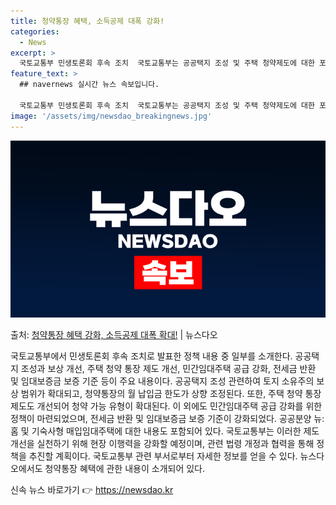 ```yaml
---
title: 청약통장 혜택, 소득공제 대폭 강화!
categories:
  - News
excerpt: >
  국토교통부 민생토론회 후속 조치  국토교통부는 공공택지 조성 및 주택 청약제도에 대한 포괄적인 규제 개선을 …
feature_text: >
  ## navernews 실시간 뉴스 속보입니다.

  국토교통부 민생토론회 후속 조치  국토교통부는 공공택지 조성 및 주택 청약제도에 대한 포괄적인 규제 개선을 …
image: '/assets/img/newsdao_breakingnews.jpg'
---
```


![뉴스다오 속보](/assets/img/newsdao_breakingnews.jpg)

<p>출처: <a href="https://newsdao.kr/4218" rel="dofollow">청약통장 혜택 강화, 소득공제 대폭 확대!</a> | 뉴스다오</p>

국토교통부에서 민생토론회 후속 조치로 발표한 정책 내용 중 일부를 소개한다. 공공택지 조성과 보상 개선, 주택 청약 통장 제도 개선, 민간임대주택 공급 강화, 전세금 반환 및 임대보증금 보증 기준 등이 주요 내용이다. 공공택지 조성 관련하여 토지 소유주의 보상 범위가 확대되고, 청약통장의 월 납입금 한도가 상향 조정된다. 또한, 주택 청약 통장 제도도 개선되어 청약 가능 유형이 확대된다. 이 외에도 민간임대주택 공급 강화를 위한 정책이 마련되었으며, 전세금 반환 및 임대보증금 보증 기준이 강화되었다. 공공분양 뉴:홈 및 기숙사형 매입임대주택에 대한 내용도 포함되어 있다. 국토교통부는 이러한 제도 개선을 실천하기 위해 현장 이행력을 강화할 예정이며, 관련 법령 개정과 협력을 통해 정책을 추진할 계획이다. 국토교통부 관련 부서로부터 자세한 정보를 얻을 수 있다. 뉴스다오에서도 청약통장 혜택에 관한 내용이 소개되어 있다. 

신속 뉴스 바로가기 👉 <a href="https://newsdao.kr" rel="dofollow">https://newsdao.kr</a>


